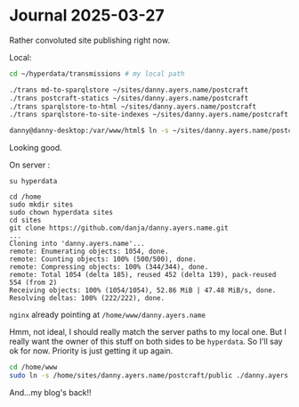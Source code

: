 # Journal 2025-03-27

Rather convoluted site publishing right now.

Local:
```sh
cd ~/hyperdata/transmissions # my local path

./trans md-to-sparqlstore ~/sites/danny.ayers.name/postcraft
./trans postcraft-statics ~/sites/danny.ayers.name/postcraft
./trans sparqlstore-to-html ~/sites/danny.ayers.name/postcraft
./trans sparqlstore-to-site-indexes ~/sites/danny.ayers.name/postcraft

danny@danny-desktop:/var/www/html$ ln -s ~/sites/danny.ayers.name/postcraft/public ./danny.ayers.name
```

Looking good.

On server :
```
su hyperdata

cd /home
sudo mkdir sites
sudo chown hyperdata sites
cd sites
git clone https://github.com/danja/danny.ayers.name.git
...
Cloning into 'danny.ayers.name'...
remote: Enumerating objects: 1054, done.
remote: Counting objects: 100% (500/500), done.
remote: Compressing objects: 100% (344/344), done.
remote: Total 1054 (delta 185), reused 452 (delta 139), pack-reused 554 (from 2)
Receiving objects: 100% (1054/1054), 52.86 MiB | 47.48 MiB/s, done.
Resolving deltas: 100% (222/222), done.
```

`nginx` already pointing at `/home/www/danny.ayers.name`

Hmm, not ideal, I should really match the server paths to my local one. But I really want the owner of this stuff on both sides to be `hyperdata`. So I'll say ok for now. Priority is just getting it up again.

```sh
cd /home/www
sudo ln -s /home/sites/danny.ayers.name/postcraft/public ./danny.ayers.name
```

And...my blog's back!!
